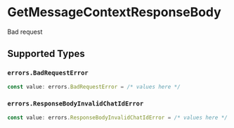 # GetMessageContextResponseBody

Bad request


## Supported Types

### `errors.BadRequestError`

```typescript
const value: errors.BadRequestError = /* values here */
```

### `errors.ResponseBodyInvalidChatIdError`

```typescript
const value: errors.ResponseBodyInvalidChatIdError = /* values here */
```

